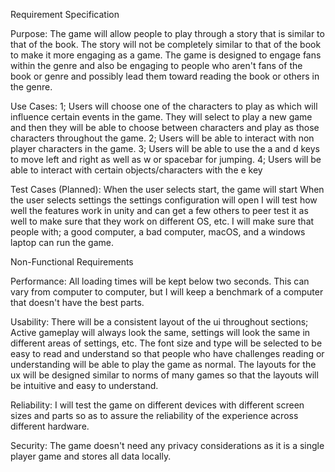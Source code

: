 Requirement Specification

Purpose:
The game will allow people to play through a story that is similar to that of the book. The story will not be completely similar to that of the book to make it more engaging as a game.
The game is designed to engage fans within the genre and also be engaging to people who aren't fans of the book or genre and possibly lead them toward reading the book or others in the genre.

Use Cases:
1; Users will choose one of the characters to play as which will influence certain events in the game. They will select to play a new game and then they will be able to choose between characters and play as those characters throughout the game.
2; Users will be able to interact with non player characters in the game.
3; Users will be able to use the a and d keys to move left and right as well as w or spacebar for jumping.
4; Users will be able to interact with certain objects/characters with the e key

Test Cases (Planned):
When the user selects start, the game will start
When the user selects settings the settings configuration will open
I will test how well the features work in unity and can get a few others to peer test it as well to make sure that they work on different OS, etc.
I will make sure that people with; a good computer, a bad computer, macOS, and a windows laptop can run the game. 


Non-Functional Requirements

Performance:
All loading times will be kept below two seconds. This can vary from computer to computer, but I will keep a benchmark of a computer that doesn't have the best parts.

Usability: 
There will be a consistent layout of the ui throughout sections; Active gameplay will always look the same, settings will look the same in different areas of settings, etc. The font size and type will be selected to be easy to read and understand so that people who have challenges reading or understanding will be able to play the game as normal. The layouts for the ux will be designed similar to norms of many games so that the layouts will be intuitive and easy to understand.

Reliability:
I will test the game on different devices with different screen sizes and parts so as to assure the reliability of the experience across different hardware.

Security:
The game doesn't need any privacy considerations as it is a single player game and stores all data locally.

